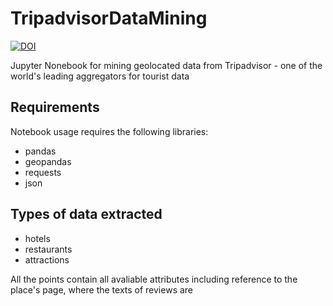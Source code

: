 # TripadvisorDataMining
[![DOI](https://zenodo.org/badge/215969714.svg)](https://zenodo.org/badge/latestdoi/215969714)

Jupyter Nonebook for mining geolocated data from Tripadvisor - one of the world's leading aggregators for tourist data

## Requirements
Notebook usage requires the following libraries:

- pandas
- geopandas
- requests
- json

## Types of data extracted

- hotels
- restaurants
- attractions

All the points contain all avaliable attributes including reference to the place's page, where the texts of reviews are
